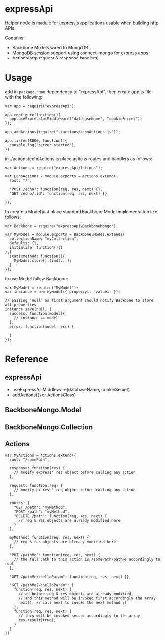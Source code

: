 expressApi
==========
Helper node.js module for expressjs applications usable when building http APIs.

Contains:
- Backbone Models wired to MongoDB
- MongoDB session support using connect-mongo for express apps
- Actions(http request & response handlers)


# Usage #
add in `package.json` dependency to "expressApi". then create app.js file with the following:

    var app = require("expressApi");
    
    app.configure(function(){
      app.useExpressApiMiddleware("databaseName", "cookieSecret");
    });

    app.addActions(require("./actions/echoActions.js"));

    app.listen(8000, function(){
      console.log("server started");
    })

in ./actions/echoActions.js place actions routes and handlers as follows:

    var Actions = require("expressApi/Actions");

    var EchoActions = module.exports = Actions.extend({
      root: "/",

      "POST /echo": function(req, res, next) {},
      "GET /echo/:id": function(req, res, next) {},
      ...
    });

to create a Model just place standard Backbone.Model implementation like follows:

    var Backbone = require("expressApi/BackboneMongo");

    var MyModel = module.exports = Backbone.Model.extend({
      collectionName: "myCollection",
      defaults: {},
      initialize: function(){}
    },{
      staticMethod: function(){
        MyModel.store().find(...);
      }
    });

to use Model follow Backbone:

    var MyModel = require("MyModel");
    var instance = new MyModel({ property1: "value1" });

    // passing 'null' as first argument should notify Backbone to store all properties
    instance.save(null, {
      success: function(model){
        // instance == model
      },
      error: function(model, err) {

      }
    });


# Reference #

## expressApi ##
- useExpressApiMiddleware(databaseName, cookieSecret)
- addActions({} or ActionsClass)

## BackboneMongo.Model ##

## BackboneMongo.Collection ##

## Actions ##

    var MyActions = Actions.extend({
      root: "/somePath",

      response: function(res) {
        // modify express' res object before calling any action
      },

      request: function(req) {
        // modify express' req object before calling any action
      },

      routes: {
        "GET /path": "myMethod",
        "POST /path": "myMethod",
        "DELETE /path": function(req, res, next) {
          // req & res objects are already modified here
        }
      },

      myMethod: function(req, res, next) {
        // req & res objects are already modified here
      },

      "PUT /pathMe": function(req, res, next) {
        // the full path to this action is /somePath/pathMe accordingly to root
      },

      "GET /pathMe/:helloParam": function(req, res, next) {},

      "GET /pathMe2/:helloParam": [
        function(req, res, next) {
          // as before req & res objects are already modified,
          // and this method will be invoked first accordingly the array
          next(); // call next to invoke the next method ;)
        },
        function(req, res, next) {
          // this will be invoked second accordingly to the array
          res.result(true);
        }
      ]
    })